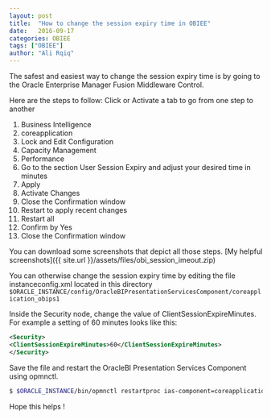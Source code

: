 ```yaml
---
layout: post
title:  "How to change the session expiry time in OBIEE"
date:   2016-09-17
categories: OBIEE
tags: ["OBIEE"]
author: "Ali Rqiq"
---
```


The safest and easiest way to change the session expiry time is by going to the Oracle Enterprise Manager Fusion Middleware Control.

Here are the steps  to follow:
Click or Activate a tab to go from one step to another
1.	Business Intelligence
2.	coreapplication
3.	Lock and Edit Configuration
4.	Capacity Management
5.	 Performance
6.	Go to the section User Session Expiry and adjust your desired time in minutes
7.	Apply
8.	Activate Changes
9.	Close the Confirmation window
10.	Restart to apply recent changes
11.	Restart all
12.	Confirm by Yes
13.	Close the Confirmation window

You can download some screenshots that depict all those steps. [My helpful screenshots]({{ site.url }}/assets/files/obi_session_imeout.zip)

You can otherwise change the session expiry time by editing the file instanceconfig.xml located in this directory ``$ORACLE_INSTANCE/config/OracleBIPresentationServicesComponent/coreapplication_obips1 ``

Inside the Security node, change the value of ClientSessionExpireMinutes. For example a setting of 60 minutes looks like this:
``` xml
<Security>
<ClientSessionExpireMinutes>60</ClientSessionExpireMinutes>
</Security>
```
Save the file and restart the OracleBI Presentation Services Component using opmnctl.
``` bash
$ $ORACLE_INSTANCE/bin/opmnctl restartproc ias-component=coreapplication_obips1
```
Hope this helps !